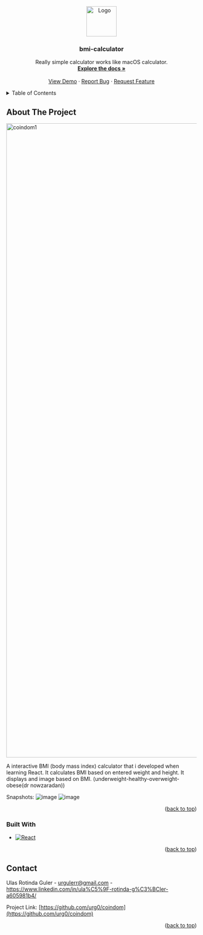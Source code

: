
<a name="readme-top"></a>
<br />
<div align="center">
  <a href="https://github.com/github_username/repo_name">
    <img src="https://github.com/urg0/bmi-calculator/assets/81859377/7214abb0-6fc5-45c8-8f73-df92fbb01e97" alt="Logo" width="80" height="80">


  </a>

<h3 align="center">bmi-calculator</h3>

  <p align="center">
Really simple calculator works like macOS calculator.
    <br />
    <a href="https://github.com/urg0/react-calculator"><strong>Explore the docs »</strong></a>
    <br />
    <br />
    <a href="https://github.com/urg0/react-calculator">View Demo</a>
    ·
    <a href="https://github.com/urg0/react-calculator/issues">Report Bug</a>
    ·
    <a href="https://github.com/urg0/react-calculator">Request Feature</a>
  </p>
</div>




<details>
  <summary>Table of Contents</summary>
  <ol>
    <li>
      <a href="#about-the-project">About The Project</a>
      <ul>
        <li><a href="#built-with">Built With</a></li>
      </ul>
    </li>
    <li>
      <a href="#getting-started">Getting Started</a>
      <ul>
        <li><a href="#prerequisites">Prerequisites</a></li>
        <li><a href="#installation">Installation</a></li>
      </ul>
    </li>
    <li><a href="#usage">Usage</a></li>
    <li><a href="#roadmap">Roadmap</a></li>
    <li><a href="#contributing">Contributing</a></li>
    <li><a href="#license">License</a></li>
    <li><a href="#contact">Contact</a></li>
    <li><a href="#acknowledgments">Acknowledgments</a></li>
  </ol>
</details>



<!-- ABOUT THE PROJECT -->
## About The Project

<img width="1680" alt="coindom1" src="https://github.com/urg0/bmi-calculator/assets/81859377/47763521-cf24-4f6c-91b4-ee3d0fd18894">



A interactive BMI (body mass index) calculator that i developed when learning React. It calculates BMI based on entered weight and height. 
It displays and image based on BMI. (underweight-healthy-overweight-obese(dr nowzaradan))

Snapshots:
![image](https://github.com/urg0/bmi-calculator/assets/81859377/655be5ec-7a72-4e02-bf21-80e051b8bc8c)
![image](https://github.com/urg0/bmi-calculator/assets/81859377/fb782310-9ba3-4750-99ef-21a462fcd69f)



<p align="right">(<a href="#readme-top">back to top</a>)</p>



### Built With


* [![React][React.js]][React-url]

<p align="right">(<a href="#readme-top">back to top</a>)</p>

## Contact

Ulas Rotinda Guler  - urgulerr@gmail.com - https://www.linkedin.com/in/ula%C5%9F-rotinda-g%C3%BCler-a605981b4/

Project Link: [https://github.com/urg0/coindom](https://github.com/urg0/coindom)

<p align="right">(<a href="#readme-top">back to top</a>)</p>


[React.js]: https://img.shields.io/badge/React-20232A?style=for-the-badge&logo=react&logoColor=61DAFB
[React-url]: https://reactjs.org/
